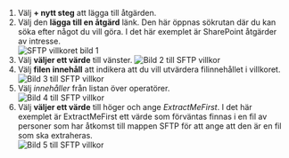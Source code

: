 1. Välj **+ nytt steg** att lägga till åtgärden.  
2. Välj den **lägga till en åtgärd** länk. Den här öppnas sökrutan där du kan söka efter något du vill göra. I det här exemplet är SharePoint åtgärder av intresse.    
   ![SFTP villkoret bild 1](./media/connectors-create-api-sftp/condition-1.png)    
3. Välj **väljer ett värde** till vänster. 
   ![Bild 2 till SFTP villkor](./media/connectors-create-api-sftp/condition-2.png)    
4. Välj **filen innehåll** att indikera att du vill utvärdera filinnehållet i villkoret.      
   ![Bild 3 till SFTP villkor](./media/connectors-create-api-sftp/condition-3.png)   
5. Välj *innehåller* från listan över operatörer.       
   ![Bild 4 till SFTP villkor](./media/connectors-create-api-sftp/condition-4.png)   
6. Välj **väljer ett värde** till höger och ange *ExtractMeFirst*. I det här exemplet är ExtractMeFirst ett värde som förväntas finnas i en fil av personer som har åtkomst till mappen SFTP för att ange att den är en fil som ska extraheras.  
   ![Bild 5 till SFTP villkor](./media/connectors-create-api-sftp/condition-5.png)   

